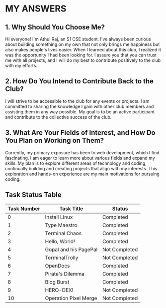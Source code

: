# MY ANSWERS

## 1. Why Should You Choose Me?

Hi everyone! I'm Athul Raj, an S1 CSE student. I've always been curious about building something on my own that not only brings me happiness but also makes people's lives easier. When I learned about this club, I realized it was the opportunity I had been looking for. I assure you that you can trust me with all projects, and I will do my best to contribute positively to the club with my efforts.

## 2. How Do You Intend to Contribute Back to the Club?

I will strive to be accessible to the club for any events or projects. I am committed to sharing the knowledge I gain with other club members and assisting them in any way possible. My goal is to be an active participant and contribute to the collective success of the club.

## 3. What Are Your Fields of Interest, and How Do You Plan on Working on Them?

Currently, my primary exposure has been to web development, which I find fascinating. I am eager to learn more about various fields and expand my skills. My plan is to explore different areas of technology and coding, continually building and creating projects that align with my interests. This exploration and hands-on experience are my main motivations for pursuing coding.
## Task Status Table

| Task Number | Task Title                  | Status        |
|-------------|-----------------------------|---------------| 
| 0           | Install Linux               | Completed     |
| 1           | Type Maestro                | Completed     |
| 2           | Terminal Chaos              | Completed     |
| 3           | Hello, World!               | Completed     |
| 4           | Gopal and his PagePal       | Not Completed |
| 5           | TerminalTrolly              | Not Completed |
| 6           | OpenDocs                    | Completed     |
| 7           | Pirate's Dilemma            | Completed     |
| 8           | Blog Burst                  | Completed     |
| 9           | HERO-DEX!                   | Not Completed |
| 10          | Operation Pixel Merge       | Not Completed |